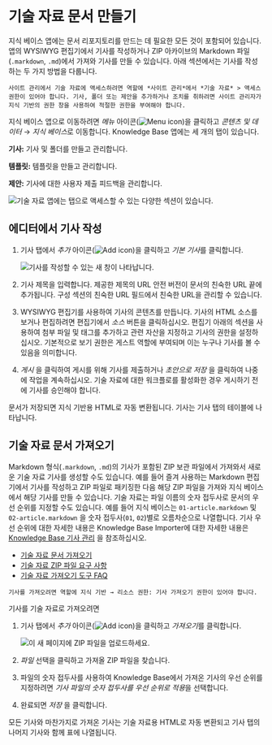 # 기술 자료 문서 만들기

지식 베이스 앱에는 문서 리포지토리를 만드는 데 필요한 모든 것이 포함되어 있습니다. 앱의 WYSIWYG 편집기에서 기사를 작성하거나 ZIP 아카이브의 Markdown 파일(`.markdown`, `.md`)에서 가져와 기사를 만들 수 있습니다. 아래 섹션에서는 기사를 작성하는 두 가지 방법을 다룹니다.

```{note}
사이트 관리에서 기술 자료에 액세스하려면 역할에 *사이트 관리*에서 *기술 자료* > 액세스 권한이 있어야 합니다. 기사, 폴더 또는 제안을 추가하거나 조치를 취하려면 사이트 관리자가 지식 기반의 권한 창을 사용하여 적절한 권한을 부여해야 합니다. 
```

지식 베이스 앱으로 이동하려면 _메뉴_ 아이콘(![Menu icon](../../images/icon-menu.png))을 클릭하고 *콘텐츠 및 데이터* &rarr; *지식 베이스*로 이동합니다. Knowledge Base 앱에는 세 개의 탭이 있습니다.

**기사:** 기사 및 폴더를 만들고 관리합니다.

**템플릿:** 템플릿을 만들고 관리합니다.

**제안:** 기사에 대한 사용자 제출 피드백을 관리합니다.

![기술 자료 앱에는 탭으로 액세스할 수 있는 다양한 섹션이 있습니다.](./creating-knowledge-base-articles/images/01.png)

## 에디터에서 기사 작성

1. 기사 탭에서 _추가_ 아이콘(![Add icon](../../images/icon-add.png))을 클릭하고 *기본 기사*를 클릭합니다.

    ![기사를 작성할 수 있는 새 창이 나타납니다.](./creating-knowledge-base-articles/images/02.png)

1. 기사 제목을 입력합니다. 제공한 제목의 URL 안전 버전이 문서의 친숙한 URL 끝에 추가됩니다. 구성 섹션의 친숙한 URL 필드에서 친숙한 URL을 관리할 수 있습니다.

1. WYSIWYG 편집기를 사용하여 기사의 콘텐츠를 만듭니다. 기사의 HTML 소스를 보거나 편집하려면 편집기에서 *소스* 버튼을 클릭하십시오. 편집기 아래의 섹션을 사용하여 첨부 파일 및 태그를 추가하고 관련 자산을 지정하고 기사의 권한을 설정하십시오. 기본적으로 보기 권한은 게스트 역할에 부여되며 이는 누구나 기사를 볼 수 있음을 의미합니다.

1. *게시* 을 클릭하여 게시를 위해 기사를 제출하거나 *초안으로 저장* 을 클릭하여 나중에 작업을 계속하십시오. 기술 자료에 대한 워크플로를 활성화한 경우 게시하기 전에 기사를 승인해야 합니다.

문서가 저장되면 지식 기반용 HTML로 자동 변환됩니다. 기사는 기사 탭의 테이블에 나타납니다.

## 기술 자료 문서 가져오기

Markdown 형식(`.markdown`, `.md`)의 기사가 포함된 ZIP 보관 파일에서 가져와서 새로운 기술 자료 기사를 생성할 수도 있습니다. 예를 들어 즐겨 사용하는 Markdown 편집기에서 기사를 작성하고 ZIP 파일로 패키징한 다음 해당 ZIP 파일을 가져와 지식 베이스에서 해당 기사를 만들 수 있습니다. 기술 자료는 파일 이름의 숫자 접두사로 문서의 우선 순위를 지정할 수도 있습니다. 예를 들어 지식 베이스는 `01-article.markdown` 및 `02-article.markdown` 을 숫자 접두사(`01`, `02`)별로 오름차순으로 나열합니다. 기사 우선 순위에 대한 자세한 내용은 Knowledge Base Importer에 대한 자세한 내용은 [Knowledge Base 기사 관리](managing-the-knowledge-base.md#managing-knowledge-base-articles) 을 참조하십시오.

* [기술 자료 문서 가져오기](importing-knowledge-base-articles.md)
* [기술 자료 ZIP 파일 요구 사항](knowledge-base-zip-file-requirements.md)
* [기술 자료 가져오기 도구 FAQ](knowledge-base-importer-faq.md)

```{note}
기사를 가져오려면 역할에 지식 기반 → 리소스 권한: 기사 가져오기 권한이 있어야 합니다.
```

기사를 기술 자료로 가져오려면

1. 기사 탭에서 *추가* 아이콘(![Add icon](../../images/icon-add.png))을 클릭하고 *가져오기*를 클릭합니다.

    ![이 새 페이지에 ZIP 파일을 업로드하세요.](./creating-knowledge-base-articles/images/03.png)

1. *파일* 선택을 클릭하고 가져올 ZIP 파일을 찾습니다.

1. 파일의 숫자 접두사를 사용하여 Knowledge Base에서 가져온 기사의 우선 순위를 지정하려면 *기사 파일의 숫자 접두사를 우선 순위로 적용*을 선택합니다.

1. 완료되면 *저장* 을 클릭합니다.

모든 기사와 마찬가지로 가져온 기사는 기술 자료용 HTML로 자동 변환되고 기사 탭의 나머지 기사와 함께 표에 나열됩니다.
